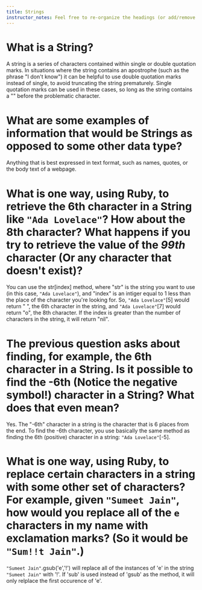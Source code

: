 ```yaml
---
title: Strings
instructor_notes: Feel free to re-organize the headings (or add/remove headings) below. We included the headings for your benefit, but it's 100% fine if you want to write your responses in some different structure.
---
```


# What is a String?

A string is a series of characters contained within single or double quotation marks. In situations where the string contains an apostrophe (such as the phrase "I don't know") it can be helpful to use double quotation marks instead of single, to avoid truncating the string prematurely. Single quotation marks can be used in these cases, so long as the string contains a "\" before the problematic character.

# What are some examples of information that would be Strings as opposed to some other data type?

Anything that is best expressed in text format, such as names, quotes, or the body text of a webpage.

# What is one way, using Ruby, to retrieve the 6th character in a String like `"Ada Lovelace"`? How about the 8th character? What happens if you try to retrieve the value of the _99th_ character (Or any character that doesn't exist)?

You can use the str[index] method, where "str" is the string you want to use (in this case, `"Ada Lovelace"`), and "index" is an intiger equal to 1 less than the place of the character you're looking for. So, `"Ada Lovelace"`[5] would return " ", the 6th character in the string, and `"Ada Lovelace"`[7] would return "o", the 8th character. If the index is greater than the number of characters in the string, it will return "nil".

# The previous question asks about finding, for example, the 6th character in a String. Is it possible to find the **-6th** (Notice the negative symbol!) character in a String? What does that even mean?

Yes. The "-6th" character in a string is the character that is 6 places from the end. To find the -6th character, you use basically the same method as finding the 6th (positive) character in a string: `"Ada Lovelace"`[-5]. 

# What is one way, using Ruby, to replace certain characters in a string with some other set of characters? For example, given `"Sumeet Jain"`, how would you replace all of the `e` characters in my name with exclamation marks? (So it would be `"Sum!!t Jain"`.)

`"Sumeet Jain"`.gsub('e','!') will replace all of the instances of 'e' in the string `"Sumeet Jain"` with '!'. If 'sub' is used instead of 'gsub' as the method, it will only relplace the first occurence of 'e'.
